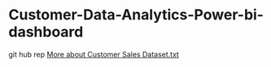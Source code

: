 # Customer-Data-Analytics-Power-bi-dashboard
git hub rep
[More about Customer Sales Dataset.txt](https://github.com/code-with-pausali/Customer-Data-Analytics-Power-bi-dashboard/files/11391339/More.about.Customer.Sales.Dataset.txt)
